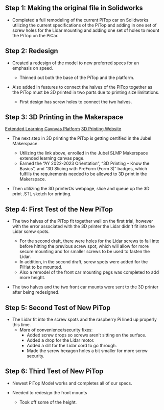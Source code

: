 ## Step 1: Making the original file in Solidworks 

- Completed a full remodeling of the current PiTop car on Solidworks utilizing the current specifications of the PiTop and adding in one set of screw holes for the Lidar mounting and adding one set of holes to mount the PiTop on the PiCar.

## Step 2: Redesign

- Created a redesign of the model to new preferred specs for an emphasis on speed.
	- Thinned out both the base of the PiTop and the platform.

- Also added in features to connect the halves of the PiTop together as the PiTop must be 3D printed in two parts due to printing size limitations.
	- First design has screw holes to connect the two halves.

## Step 3: 3D Printing in the Makerspace

[Extended Learning Cavnvas Platform](https://wustl-catalog.instructure.com/login/saml)
[3D Printing Website](https://cloud.3dprinteros.com/#/files)

- The next step in 3D printing the PiTop is getting certified in the Jubel Makerspace.
	- Utilizing the link above, enrolled in the Jubel SLMP Makerspace extended learning canvas page.
	- Earned the “AY 2022-2023 Orientation”, “3D Printing – Know the Basics”, and “3D Slicing with PreForm (Form 3)” badges, which fulfills the requirements needed to be allowed to 3D print in the Makerspace.

- Then utilizing the 3D printerOs webpage, slice and queue up the 3D print .STL sketch for printing.

## Step 4: First Test of the New PiTop

- The two halves of the PiTop fit together well on the first trial, however with the error associated with the 3D printer the Lidar didn't fit into the Lidar screw spots.
	- For the second draft, there were holes for the Lidar screws to fall into before hitting the previous screw spot, which will allow for more secure mounting and for smaller screws to be used to fasten the Lidar.
	- In addition, in the second draft, screw spots were added for the PiHat to be mounted.
	- Also a remodel of the front car mounting pegs was completed to add more height.

- The two halves and the two front car mounts were sent to the 3D printer after being redesigned.

## Step 5: Second Test of New PiTop

- The Lidar fit into the screw spots and the raspberry Pi lined up properly this time.
	- More of convenience/security fixes:
		- Added screw drops so screws aren't sitting on the surface.
		- Added a drop for the Lidar motor.
		- Added a slit for the Lidar cord to go through.
		- Made the screw hexagon holes a bit smaller for more screw security.

## Step 6: Third Test of New PiTop

- Newest PiTop Model works and completes all of our specs.

- Needed to redesign the front mounts
	- Took off some of the height.